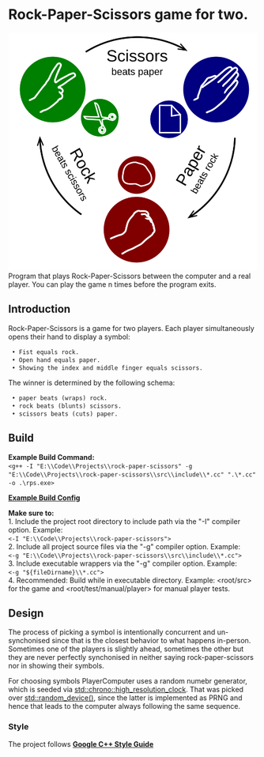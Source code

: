 # Rock-Paper-Scissors game for two.
![Rock-Paper-Scissors Thumbnail](/res/Rock-paper-scissors.svg)  
Program that plays Rock-Paper-Scissors between the computer and a real player. You can play the game n times before the program exits.

## Introduction
Rock-Paper-Scissors is a game for two players. Each player simultaneously opens their hand to
display a symbol:

     • Fist equals rock.  
     • Open hand equals paper.  
     • Showing the index and middle finger equals scissors.

The winner is determined by the following schema:

     • paper beats (wraps) rock.  
     • rock beats (blunts) scissors.  
     • scissors beats (cuts) paper.

## Build

__Example Build Command:__  
	`<g++ -I "E:\\Code\\Projects\\rock-paper-scissors" -g "E:\\Code\\Projects\\rock-paper-scissors\\src\\include\\*.cc" ".\*.cc" -o .\rps.exe>`

__[Example Build Config](https://github.com/SamyuelDanyo/rock-paper-scissors/docs/tasks.json)__

__Make sure to:__  
	1. Include the project root directory to include path via the "-I" compiler option. Example:  
     		`<-I "E:\\Code\\Projects\\rock-paper-scissors">`  
	2. Include all project source files via the "-g" compiler option. Example:  
		`<-g "E:\\Code\\Projects\\rock-paper-scissors\\src\\include\\*.cc">`  
	3. Include executable wrappers via the "-g" compiler option. Example:  
		`<-g "${fileDirname}\\*.cc">`  
	4. Recommended: Build while in executable directory. Example: <root/src> for the game and <root/test/manual/player> for manual player tests.

## Design

The process of picking a symbol is intentionally concurrent and un-synchonised since that is the closest behavior to what happens in-person. Sometimes one of the players is slightly ahead, sometimes the other but they are never perfectly synchonised in neither saying rock-paper-scissors nor in showing their symbols.

For choosing symbols PlayerComputer uses a random numebr generator, which is seeded via <std::chrono::high_resolution_clock>. That was picked over <std::random_device()>, since the latter is implemented as PRNG and hence that leads to the computer always following the same sequence.

### Style

The project follows __[Google C++ Style Guide](https://google.github.io/styleguide/cppguide.html#File_Names)__
